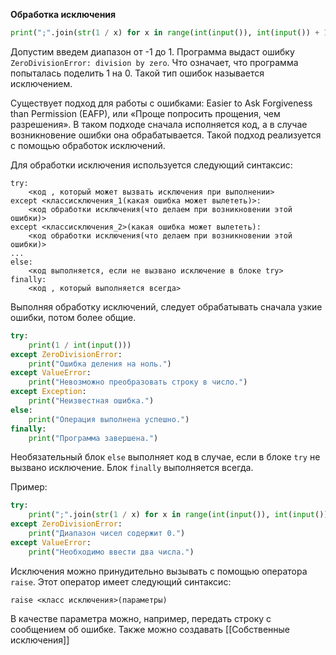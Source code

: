 **Обработка исключения**
```python
print(";".join(str(1 / x) for x in range(int(input()), int(input()) + 1)))
```
Допустим введем диапазон от -1 до 1. 
Программа выдаст ошибку `ZeroDivisionError: division by zero`. Что означает, что программа попыталась поделить 1 на 0. Такой тип ошибок называется исключением. 

Существует подход для работы с ошибками: Easier to Ask Forgiveness than Permission (EAFP), или «Проще попросить прощения, чем разрешения». В таком подходе сначала исполняется код, а в случае возникновение ошибки она обрабатывается. Такой подход реализуется с помощью обработок исключений.

Для обработки исключения используется следующий синтаксис:
```
try:
    <код , который может вызвать исключения при выполнении>
except <классисключения_1(какая ошибка может вылететь)>:
    <код обработки исключения(что делаем при возникновении этой ошибки)>
except <классисключения_2>(какая ошибка может вылететь):
    <код обработки исключения(что делаем при возникновении этой ошибки)>
...
else:
    <код выполняется, если не вызвано исключение в блоке try>
finally:
    <код , который выполняется всегда>
```

Выполняя обработку исключений, следует обрабатывать сначала узкие ошибки, потом более общие. 
```python
try:
    print(1 / int(input()))
except ZeroDivisionError:
    print("Ошибка деления на ноль.")
except ValueError:
    print("Невозможно преобразовать строку в число.")
except Exception:
    print("Неизвестная ошибка.")
else:
    print("Операция выполнена успешно.")
finally:
    print("Программа завершена.")

```
Необязательный блок `else` выполняет код в случае, если в блоке `try` не вызвано исключение. Блок `finally` выполняется всегда.

Пример:
```python
try:
    print(";".join(str(1 / x) for x in range(int(input()), int(input()) + 1)))
except ZeroDivisionError:
    print("Диапазон чисел содержит 0.")
except ValueError:
    print("Необходимо ввести два числа.")
```
Исключения можно принудительно вызывать с помощью оператора `raise`. Этот оператор имеет следующий синтаксис:

`raise <класс исключения>(параметры)`

В качестве параметра можно, например, передать строку с сообщением об ошибке.
Также можно создавать [[Собственные исключения]]
